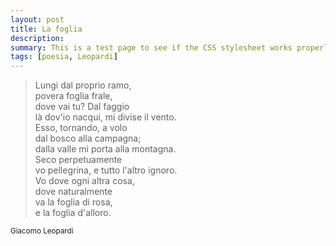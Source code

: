 ```yaml
---
layout: post
title: La foglia
description:
summary: This is a test page to see if the CSS stylesheet works properly.
tags: [poesia, Leopardi]
---
```


>Lungi dal proprio ramo,<br>
povera foglia frale,<br>
dove vai tu? Dal faggio<br>
là dov'io nacqui, mi divise il vento.<br>
Esso, tornando, a volo<br>
dal bosco alla campagna;<br>
dalla valle mi porta alla montagna.<br>
Seco perpetuamente<br>
vo pellegrina, e tutto l'altro ignoro.<br>
Vo dove ogni altra cosa,<br>
dove naturalmente<br>
va la foglia di rosa,<br>
e la foglia d'alloro.<br>

<small>Giacomo Leopardi</small>
